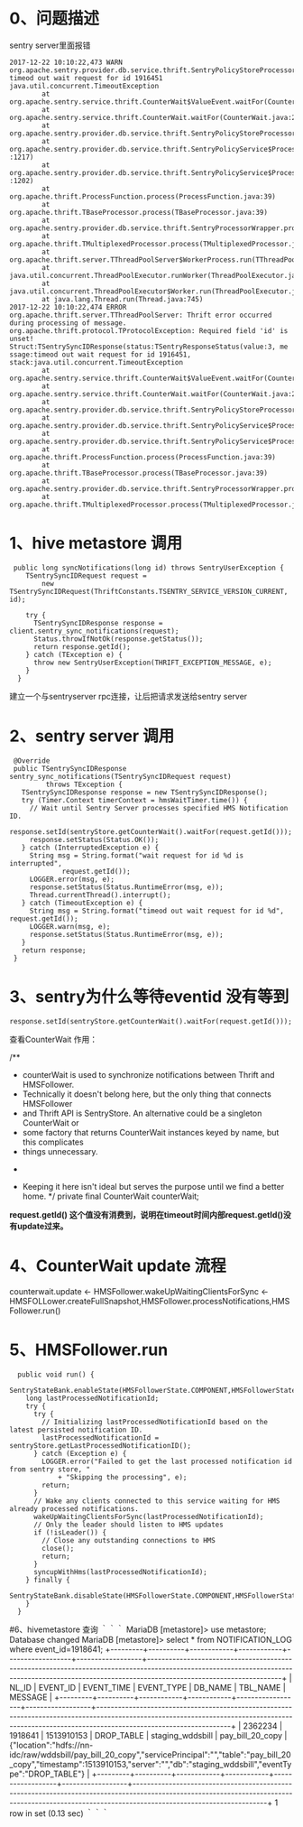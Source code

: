 # 0、问题描述

sentry server里面报错
```
2017-12-22 10:10:22,473 WARN org.apache.sentry.provider.db.service.thrift.SentryPolicyStoreProcessor: timeod out wait request for id 1916451
java.util.concurrent.TimeoutException
        at org.apache.sentry.service.thrift.CounterWait$ValueEvent.waitFor(CounterWait.java:296)
        at org.apache.sentry.service.thrift.CounterWait.waitFor(CounterWait.java:211)
        at org.apache.sentry.provider.db.service.thrift.SentryPolicyStoreProcessor.sentry_sync_notifications(SentryPolicyStoreProcessor.java:934)
        at org.apache.sentry.provider.db.service.thrift.SentryPolicyService$Processor$sentry_sync_notifications.getResult(SentryPolicyService.java
:1217)
        at org.apache.sentry.provider.db.service.thrift.SentryPolicyService$Processor$sentry_sync_notifications.getResult(SentryPolicyService.java
:1202)
        at org.apache.thrift.ProcessFunction.process(ProcessFunction.java:39)
        at org.apache.thrift.TBaseProcessor.process(TBaseProcessor.java:39)
        at org.apache.sentry.provider.db.service.thrift.SentryProcessorWrapper.process(SentryProcessorWrapper.java:36)
        at org.apache.thrift.TMultiplexedProcessor.process(TMultiplexedProcessor.java:123)
        at org.apache.thrift.server.TThreadPoolServer$WorkerProcess.run(TThreadPoolServer.java:286)
        at java.util.concurrent.ThreadPoolExecutor.runWorker(ThreadPoolExecutor.java:1142)
        at java.util.concurrent.ThreadPoolExecutor$Worker.run(ThreadPoolExecutor.java:617)
        at java.lang.Thread.run(Thread.java:745)
2017-12-22 10:10:22,474 ERROR org.apache.thrift.server.TThreadPoolServer: Thrift error occurred during processing of message.
org.apache.thrift.protocol.TProtocolException: Required field 'id' is unset! Struct:TSentrySyncIDResponse(status:TSentryResponseStatus(value:3, me
ssage:timeod out wait request for id 1916451, stack:java.util.concurrent.TimeoutException
        at org.apache.sentry.service.thrift.CounterWait$ValueEvent.waitFor(CounterWait.java:296)
        at org.apache.sentry.service.thrift.CounterWait.waitFor(CounterWait.java:211)
        at org.apache.sentry.provider.db.service.thrift.SentryPolicyStoreProcessor.sentry_sync_notifications(SentryPolicyStoreProcessor.java:934)
        at org.apache.sentry.provider.db.service.thrift.SentryPolicyService$Processor$sentry_sync_notifications.getResult(SentryPolicyService.java:1217)
        at org.apache.sentry.provider.db.service.thrift.SentryPolicyService$Processor$sentry_sync_notifications.getResult(SentryPolicyService.java:1202)
        at org.apache.thrift.ProcessFunction.process(ProcessFunction.java:39)
        at org.apache.thrift.TBaseProcessor.process(TBaseProcessor.java:39)
        at org.apache.sentry.provider.db.service.thrift.SentryProcessorWrapper.process(SentryProcessorWrapper.java:36)
        at org.apache.thrift.TMultiplexedProcessor.process(TMultiplexedProcessor.java:123)
```



# 1、hive metastore 调用
```
 public long syncNotifications(long id) throws SentryUserException {
    TSentrySyncIDRequest request =
        new TSentrySyncIDRequest(ThriftConstants.TSENTRY_SERVICE_VERSION_CURRENT, id);

    try {
      TSentrySyncIDResponse response = client.sentry_sync_notifications(request);
      Status.throwIfNotOk(response.getStatus());
      return response.getId();
    } catch (TException e) {
      throw new SentryUserException(THRIFT_EXCEPTION_MESSAGE, e);
    }
  }

```
建立一个与sentryserver rpc连接，让后把请求发送给sentry server

# 2、sentry server 调用

 ```
  @Override
  public TSentrySyncIDResponse sentry_sync_notifications(TSentrySyncIDRequest request)
          throws TException {
    TSentrySyncIDResponse response = new TSentrySyncIDResponse();
    try (Timer.Context timerContext = hmsWaitTimer.time()) {
      // Wait until Sentry Server processes specified HMS Notification ID.
      response.setId(sentryStore.getCounterWait().waitFor(request.getId()));
      response.setStatus(Status.OK());
    } catch (InterruptedException e) {
      String msg = String.format("wait request for id %d is interrupted",
              request.getId());
      LOGGER.error(msg, e);
      response.setStatus(Status.RuntimeError(msg, e));
      Thread.currentThread().interrupt();
    } catch (TimeoutException e) {
      String msg = String.format("timeod out wait request for id %d", request.getId());
      LOGGER.warn(msg, e);
      response.setStatus(Status.RuntimeError(msg, e));
    }
    return response;
  }
 ```
 
 # 3、sentry为什么等待eventid 没有等到
 ```
 response.setId(sentryStore.getCounterWait().waitFor(request.getId()));
 ```
 查看CounterWait 作用：
 
  /**
   * counterWait is used to synchronize notifications between Thrift and HMSFollower.
   * Technically it doesn't belong here, but the only thing that connects HMSFollower
   * and Thrift API is SentryStore. An alternative could be a singleton CounterWait or
   * some factory that returns CounterWait instances keyed by name, but this complicates
   * things unnecessary.
   * <p>
   * Keeping it here isn't ideal but serves the purpose until we find a better home.
   */
  private final CounterWait counterWait;
     
     
 **request.getId() 这个值没有消费到，说明在timeout时间内部request.getId()没有update过来。**
 
      

 # 4、CounterWait update 流程
 
 counterwait.update <- HMSFollower.wakeUpWaitingClientsForSync <- HMSFOLLower.createFullSnapshot,HMSFollower.processNotifications,HMSFollower.run()
 
 
# 5、HMSFollower.run
```
  public void run() {
    SentryStateBank.enableState(HMSFollowerState.COMPONENT,HMSFollowerState.STARTED);
    long lastProcessedNotificationId;
    try {
      try {
        // Initializing lastProcessedNotificationId based on the latest persisted notification ID.
        lastProcessedNotificationId = sentryStore.getLastProcessedNotificationID();
      } catch (Exception e) {
        LOGGER.error("Failed to get the last processed notification id from sentry store, "
            + "Skipping the processing", e);
        return;
      }
      // Wake any clients connected to this service waiting for HMS already processed notifications.
      wakeUpWaitingClientsForSync(lastProcessedNotificationId);
      // Only the leader should listen to HMS updates
      if (!isLeader()) {
        // Close any outstanding connections to HMS
        close();
        return;
      }
      syncupWithHms(lastProcessedNotificationId);
    } finally {
      SentryStateBank.disableState(HMSFollowerState.COMPONENT,HMSFollowerState.STARTED);
    }
  }
```

#6、hivemetastore
查询
 ｀｀｀
MariaDB [metastore]> use metastore;
Database changed
MariaDB [metastore]> select * from NOTIFICATION_LOG where event_id=1918641;
+---------+----------+------------+------------+------------------+------------------+-------------------------------------------------------------------------------------------------------------------------------------------------------------------------------------------------+
| NL_ID   | EVENT_ID | EVENT_TIME | EVENT_TYPE | DB_NAME          | TBL_NAME         | MESSAGE                                                                                                                                                                                         |
+---------+----------+------------+------------+------------------+------------------+-------------------------------------------------------------------------------------------------------------------------------------------------------------------------------------------------+
| 2362234 |  1918641 | 1513910153 | DROP_TABLE | staging_wddsbill | pay_bill_20_copy | {"location":"hdfs://nn-idc/raw/wddsbill/pay_bill_20_copy","servicePrincipal":"","table":"pay_bill_20_copy","timestamp":1513910153,"server":"","db":"staging_wddsbill","eventType":"DROP_TABLE"} |
+---------+----------+------------+------------+------------------+------------------+-------------------------------------------------------------------------------------------------------------------------------------------------------------------------------------------------+
1 row in set (0.13 sec)
｀｀｀
